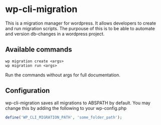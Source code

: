 # wp-cli-migration

This is a migration manager for wordpress. It allows developers to create and run migration scripts.
The purpouse of this is to be able to automate and version db-changes in a wordpress project.

## Available commands
```
wp migration create <args>
wp migration run <args>
````

Run the commands without args for full documentation.

## Configuration

wp-cli-migration saves all migrations to ABSPATH by default. You may change this by adding the following to your wp-config.php
```php
define('WP_CLI_MIGRATION_PATH', 'some_folder_path');
```
